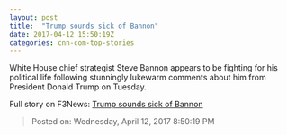 ```yaml
---
layout: post
title:  "Trump sounds sick of Bannon"
date: 2017-04-12 15:50:19Z
categories: cnn-com-top-stories
---
```


White House chief strategist Steve Bannon appears to be fighting for his political life following stunningly lukewarm comments about him from President Donald Trump on Tuesday.


Full story on F3News: [Trump sounds sick of Bannon](http://www.f3nws.com/n/VVZsSB)

> Posted on: Wednesday, April 12, 2017 8:50:19 PM
